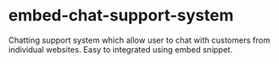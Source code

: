 # embed-chat-support-system
Chatting support system which allow user to chat with customers from individual websites. Easy to integrated using embed snippet.

